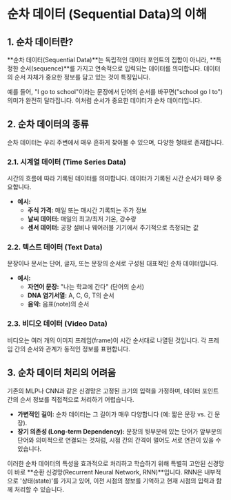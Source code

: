 # 순차 데이터 (Sequential Data)의 이해

## 1. 순차 데이터란?

**순차 데이터(Sequential Data)**는 독립적인 데이터 포인트의 집합이 아니라, **특정한 순서(sequence)**를 가지고 연속적으로 입력되는 데이터를 의미합니다. 데이터의 순서 자체가 중요한 정보를 담고 있는 것이 특징입니다.

예를 들어, "I go to school"이라는 문장에서 단어의 순서를 바꾸면("school go I to") 의미가 완전히 달라집니다. 이처럼 순서가 중요한 데이터가 순차 데이터입니다.

## 2. 순차 데이터의 종류

순차 데이터는 우리 주변에서 매우 흔하게 찾아볼 수 있으며, 다양한 형태로 존재합니다.

### 2.1. 시계열 데이터 (Time Series Data)
시간의 흐름에 따라 기록된 데이터를 의미합니다. 데이터가 기록된 시간 순서가 매우 중요합니다.
- **예시:**
  - **주식 가격:** 매일 또는 매시간 기록되는 주가 정보
  - **날씨 데이터:** 매일의 최고/최저 기온, 강수량
  - **센서 데이터:** 공장 설비나 웨어러블 기기에서 주기적으로 측정되는 값

### 2.2. 텍스트 데이터 (Text Data)
문장이나 문서는 단어, 글자, 또는 문장의 순서로 구성된 대표적인 순차 데이터입니다.
- **예시:**
  - **자연어 문장:** "나는 학교에 간다" (단어의 순서)
  - **DNA 염기서열:** A, C, G, T의 순서
  - **음악:** 음표(note)의 순서

### 2.3. 비디오 데이터 (Video Data)
비디오는 여러 개의 이미지 프레임(frame)이 시간 순서대로 나열된 것입니다. 각 프레임 간의 순서와 관계가 동적인 정보를 표현합니다.

## 3. 순차 데이터 처리의 어려움

기존의 MLP나 CNN과 같은 신경망은 고정된 크기의 입력을 가정하며, 데이터 포인트 간의 순서 정보를 직접적으로 처리하기 어렵습니다.
- **가변적인 길이:** 순차 데이터는 그 길이가 매우 다양합니다 (예: 짧은 문장 vs. 긴 문장).
- **장기 의존성 (Long-term Dependency):** 문장의 뒷부분에 있는 단어가 앞부분의 단어와 의미적으로 연결되는 것처럼, 시점 간의 간격이 멀어도 서로 연관이 있을 수 있습니다.

이러한 순차 데이터의 특성을 효과적으로 처리하고 학습하기 위해 특별히 고안된 신경망이 바로 **순환 신경망(Recurrent Neural Network, RNN)**입니다. RNN은 내부적으로 '상태(state)'를 가지고 있어, 이전 시점의 정보를 기억하고 현재 시점의 입력과 함께 처리할 수 있습니다.
